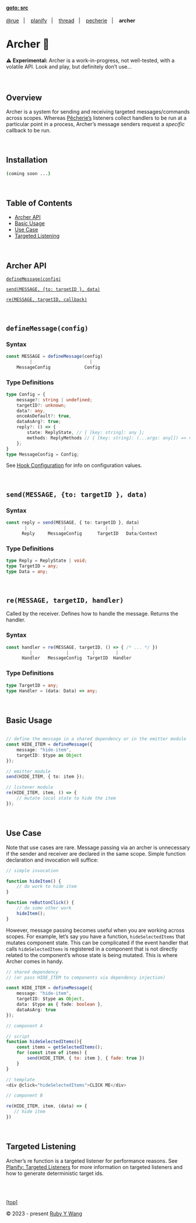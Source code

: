 #### [goto: src](https://github.com/ruby-cube/rue/tree/main/packages/archer)
[@rue](https://github.com/ruby-cube/rue#goto-src)  &nbsp;&nbsp;|&nbsp; &nbsp;  [planify](https://github.com/ruby-cube/rue/tree/main/packages/planify#goto-src)  &nbsp;&nbsp;|&nbsp; &nbsp; [thread](https://github.com/ruby-cube/rue/tree/main/packages/thread#goto-src)  &nbsp;&nbsp;|&nbsp; &nbsp; [pecherie](https://github.com/ruby-cube/rue/tree/main/packages/pecherie#goto-src)  &nbsp;&nbsp;|&nbsp; &nbsp; **archer**
# Archer 🏹

<aside>
⚠️ <b>Experimental:</b> Archer is a work-in-progress, not well-tested, with a volatile API. Look and play, but definitely don’t use…
</aside>
</br>
</br>

## Overview

Archer is a system for sending and receiving targeted messages/commands across scopes. Whereas [Pêcherie’s](https://github.com/ruby-cube/rue/tree/main/packages/pecherie#goto-src) listeners collect handlers to be run at a particular point in a process, Archer’s message senders request a *specific* callback to be run. 

<br/>

## Installation

```bash
(coming soon ...)
```
</br>

## Table of Contents

- [Archer API](https://github.com/ruby-cube/rue/tree/main/packages/archer#archer-api)
- [Basic Usage](https://github.com/ruby-cube/rue/tree/main/packages/archer#basic-usage)
- [Use Case](https://github.com/ruby-cube/rue/tree/main/packages/archer#use-case)
- [Targeted Listening](https://github.com/ruby-cube/rue/tree/main/packages/archer#targeted-listening)
</br>

## Archer API

[`defineMessage(config)`](https://github.com/ruby-cube/rue/tree/main/packages/archer#definemessageconfig) 

[`send(MESSAGE, {to: targetID }, data)`](https://github.com/ruby-cube/rue/tree/main/packages/archer#sendmessage-to-targetid--data)

[`re(MESSAGE, targetID, callback)`](https://github.com/ruby-cube/rue/tree/main/packages/archer#heedmessage-targetid-handler)

</br>

## `defineMessage(config)`

### Syntax

```ts
const MESSAGE = defineMessage(config)
         |                      |
    MessageConfig             Config
```

### Type Definitions

```ts
type Config = {
    message?: string | undefined;
    targetID?: unknown;
    data?: any, 
    onceAsDefault?: true, 
    dataAsArg?: true;
    reply?: () => { 
        state: ReplyState, // { [key: string]: any };
        methods: ReplyMethods // { [key: string]: (...args: any[]) => void } 
    };
}
type MessageConfig = Config;
```

See [Hook Configuration](https://github.com/ruby-cube/rue/tree/main/packages/pecherie#hook-configuration) for info on configuration values.

</br>

## `send(MESSAGE, {to: targetID }, data)`

### Syntax

```ts
const reply = send(MESSAGE, { to: targetID }, data)
       |              |               |         |
      Reply     MessageConfig      TargetID   Data/Context
```

### Type Definitions

```ts
type Reply = ReplyState | void;
type TargetID = any;
type Data = any;
```
</br>

## `re(MESSAGE, targetID, handler)`

 Called by the receiver. Defines how to handle the message. Returns the handler.

### Syntax

```ts
const handler = re(MESSAGE, targetID, () => { /* ... */ })
         |             |         |        |
      Handler   MessageConfig  TargetID  Handler
```

### Type Definitions

```ts
type TargetID = any;
type Handler = (data: Data) => any;
```
</br>

## Basic Usage

```ts

// define the message in a shared dependency or in the emitter module
const HIDE_ITEM = defineMessage({
    message: "hide-item",
    targetID: $type as Object 
});

// emitter module
send(HIDE_ITEM, { to: item });
```

```ts
// listener module
re(HIDE_ITEM, item, () => {
    // mutate local state to hide the item
});
```
</br>

## Use Case

Note that use cases are rare. Message passing via an archer is unnecessary if the sender and receiver are declared in the same scope. Simple function declaration and invocation will suffice:

```ts
// simple invocation

function hideItem() {
    // do work to hide item
}

function reButtonClick() {
    // do some other work
    hideItem();
}
```

However, message passing becomes useful when you are working across scopes. For example, let’s say you have a function, `hideSelectedItems` that mutates component state. This can be complicated if the event handler that calls `hideSelectedItems` is registered in a component that is not directly related to the component’s whose state is being mutated. This is where Archer comes in handy.


```ts
// shared dependency 
// (or pass HIDE_ITEM to components via dependency injection)

const HIDE_ITEM = defineMessage({
    message: "hide-item",
    targetID: $type as Object,
    data: $type as { fade: boolean },
    dataAsArg: true
});
```

```js
// component A

// script
function hideSelectedItems(){
    const items = getSelectedItems();
    for (const item of items) {
        send(HIDE_ITEM, { to: item }, { fade: true })
    }
}

// template
<div @click="hideSelectedItems">CLICK ME</div>

```

```ts
// component B

re(HIDE_ITEM, item, (data) => {
   // hide item
})

```
</br>

## Targeted Listening

Archer’s re function is a targeted listener for performance reasons. See [Planify: Targeted Listeners](https://github.com/ruby-cube/rue/tree/main/packages/planify#targeted-listeners) for more information on targeted listeners and how to generate deterministic target ids.

<br/>
<br/>

[[top]](https://github.com/ruby-cube/rue/tree/main/packages/archer#goto-src)

© 2023 - present [Ruby Y Wang](https://github.com/ruby-cube)
